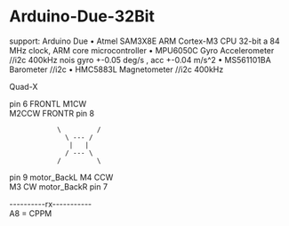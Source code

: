 Arduino-Due-32Bit
=================
support:  Arduino Due
• Atmel SAM3X8E ARM Cortex-M3 CPU 32-bit a 84 MHz clock, ARM core microcontroller
• MPU6050C Gyro Accelerometer //i2c 400kHz nois gyro +-0.05 deg/s , acc +-0.04 m/s^2
• MS561101BA Barometer //i2c
• HMC5883L Magnetometer //i2c 400kHz

Quad-X
       
pin 6 FRONTL  M1CW        
M2CCW  FRONTR pin 8

                \         / 
                  \ --- /
                   |   |
                  / --- \
                /         \ 
                
pin 9 motor_BackL  M4 CCW      
M3 CW  motor_BackR  pin 7 

----------rx-----------           
 A8 = CPPM
